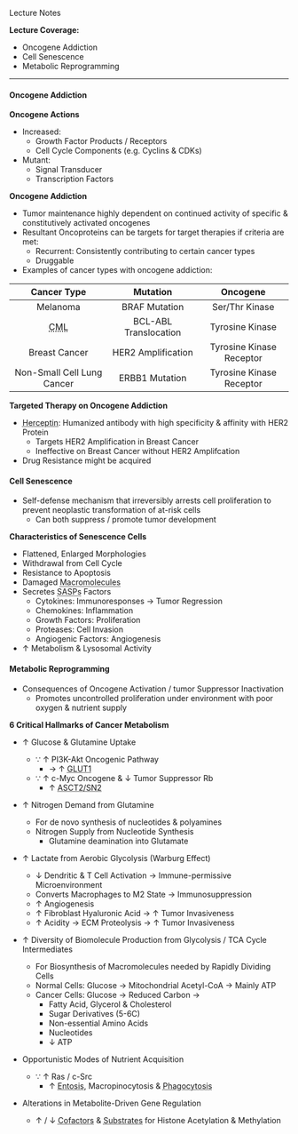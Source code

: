 Lecture Notes

**Lecture Coverage:**
- Oncogene Addiction
- Cell Senescence
- Metabolic Reprogramming

---
#### **Oncogene Addiction**
**Oncogene Actions**
- Increased:
	- Growth Factor Products / Receptors
	- Cell Cycle Components (e.g. Cyclins & CDKs)
- Mutant:
	- Signal Transducer
	- Transcription Factors

**Oncogene Addiction**
- Tumor maintenance highly dependent on continued activity of specific & constitutively activated oncogenes
- Resultant Oncoproteins can be targets for target therapies if criteria are met:
	- Recurrent: Consistently contributing to certain cancer types
	- Druggable
- Examples of cancer types with oncogene addiction:

|                      Cancer Type                      |       Mutation        |         Oncogene         |
| :---------------------------------------------------: | :-------------------: | :----------------------: |
|                       Melanoma                        |     BRAF Mutation     |      Ser/Thr Kinase      |
| <abbr Title="Chronic Myelogenous Leukemia">CML</abbr> | BCL-ABL Translocation |     Tyrosine Kinase      |
|                     Breast Cancer                     |  HER2 Amplification   | Tyrosine Kinase Receptor |
|              Non-Small Cell Lung Cancer               |    ERBB1 Mutation     | Tyrosine Kinase Receptor |

**Targeted Therapy on Oncogene Addiction**
- <abbr Title="Trastuzumab">Herceptin</abbr>: Humanized antibody with high specificity & affinity with HER2 Protein
	- Targets HER2 Amplification in Breast Cancer
	- Ineffective on Breast Cancer without HER2 Amplifcation
- Drug Resistance might be acquired


#### **Cell Senescence**
- Self-defense mechanism that irreversibly arrests cell proliferation to prevent neoplastic transformation of at-risk cells
	- Can both suppress / promote tumor development

**Characteristics of Senescence Cells**
- Flattened, Enlarged Morphologies
- Withdrawal from Cell Cycle
- Resistance to Apoptosis
- Damaged <abbr Title="DNA, Proteins, Lipids">Macromolecules</abbr>
- Secretes <abbr Title="Senescence-Associated Secretion Phenotype">SASPs</abbr> Factors
	- Cytokines: Immunoresponses → Tumor Regression
	- Chemokines: Inflammation
	- Growth Factors: Proliferation
	- Proteases: Cell Invasion
	- Angiogenic Factors: Angiogenesis
- ↑ Metabolism & Lysosomal Activity


#### **Metabolic Reprogramming**
- Consequences of Oncogene Activation / tumor Suppressor Inactivation
	- Promotes uncontrolled proliferation under environment with poor oxygen & nutrient supply

**6 Critical Hallmarks of Cancer Metabolism**
- ↑ Glucose & Glutamine Uptake
	- ∵ ↑ PI3K-Akt Oncogenic Pathway 
		- → ↑ <abbr Title="Glucose Transporter">GLUT1</abbr>
	- ∵ ↑ c-Myc Oncogene & ↓ Tumor Suppressor Rb
		- ↑ <abbr Title="Glutamine Transporter">ASCT2/SN2</abbr>

- ↑ Nitrogen Demand from Glutamine
	- For de novo synthesis of nucleotides & polyamines
	- Nitrogen Supply from Nucleotide Synthesis
		- Glutamine deamination into Glutamate

- ↑ Lactate from Aerobic Glycolysis (Warburg Effect)
	- ↓ Dendritic & T Cell Activation → Immune-permissive Microenvironment
	- Converts Macrophages to M2 State → Immunosuppression
	- ↑ Angiogenesis
	- ↑ Fibroblast Hyaluronic Acid → ↑ Tumor Invasiveness
	- ↑ Acidity → ECM Proteolysis → ↑ Tumor Invasiveness

- ↑ Diversity of Biomolecule Production from Glycolysis / TCA Cycle Intermediates
	- For Biosynthesis of Macromolecules needed by Rapidly Dividing Cells
	- Normal Cells: Glucose → Mitochondrial Acetyl-CoA → Mainly ATP
	- Cancer Cells: Glucose → Reduced Carbon → 
		- Fatty Acid, Glycerol & Cholesterol
		- Sugar Derivatives (5-6C)
		- Non-essential Amino Acids
		- Nucleotides
		- ↓ ATP

- Opportunistic Modes of Nutrient Acquisition
	- ∵ ↑ Ras / c-Src
		- ↑ <abbr Title="Engulfment & Digestion of entire living cells">Entosis</abbr>, Macropinocytosis & <abbr Title="Engulfment & Digestion of Apoptotic Bodies">Phagocytosis</abbr>

- Alterations in Metabolite-Driven Gene Regulation
	- ↑ / ↓ <abbr Title="e.g. Acetyl-CoA">Cofactors</abbr> & <abbr Title="e.g. NAD & FAD">Substrates</abbr> for Histone Acetylation & Methylation
